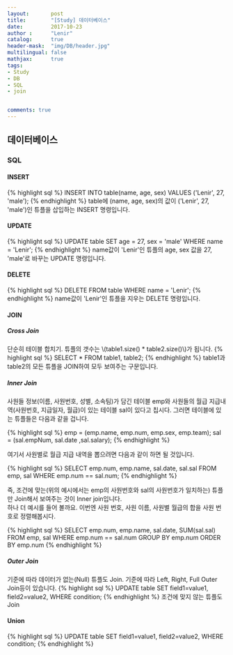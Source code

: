 ```yaml
---
layout:       post
title:        "[Study] 데이터베이스"
date:         2017-10-23
author :      "Lenir"
catalog:      true
header-mask:  "img/DB/header.jpg"
multilingual: false
mathjax:      true
tags:
- Study
- DB
- SQL
- join


comments: true
---
```

## 데이터베이스
### SQL
#### INSERT
{% highlight sql %}
INSERT INTO table(name, age, sex)
VALUES ('Lenir', 27, 'male');
{% endhighlight %}
table에 (name, age, sex)의 값이 ('Lenir', 27, 'male')인 튜플을 삽입하는 INSERT 명령입니다.
#### UPDATE
{% highlight sql %}
UPDATE table
SET age = 27, sex = 'male'
WHERE name = 'Lenir';
{% endhighlight %}
name값이 'Lenir'인 튜플의 age, sex 값을 27, 'male'로 바꾸는 UPDATE 명령입니다.
#### DELETE
{% highlight sql %}
DELETE
FROM table
WHERE name = 'Lenir';
{% endhighlight %}
name값이 'Lenir'인 튜플을 지우는 DELETE 명령입니다.
#### JOIN
##### Cross Join
단순히 테이블 합치기. 튜플의 갯수는 \\(table1.size() * table2.size()\\)가 됩니다.
{% highlight sql %}
SELECT *
FROM table1, table2;
{% endhighlight %}
table1과 table2의 모든 튜플을 JOIN하여 모두 보여주는 구문입니다.
##### Inner Join
사원들 정보(이름, 사원번호, 성별, 소속팀)가 담긴 테이블 emp와 사원들의 월급 지급내역(사원번호, 지급일자, 월급)이 있는 테이블 sal이 있다고 칩시다. 그러면 테이블에 있는 튜플들은 다음과 같을 겁니다. <br>

{% highlight sql %}
emp = (emp.name, emp.num, emp.sex, emp.team);
sal = (sal.empNum, sal.date ,sal.salary);
{% endhighlight %}

여기서 사원별로 월급 지급 내역을 뽑으려면 다음과 같이 하면 될 것입니다.

{% highlight sql %}
SELECT emp.num, emp.name, sal.date, sal.sal
FROM emp, sal
WHERE emp.num == sal.num;
{% endhighlight %}

즉, 조건에 맞는(위의 예시에서는 emp의 사원번호와 sal의 사원번호가 일치하는) 튜플만 Join해서 보여주는 것이 Inner join입니다.<br>
하나 더 예시를 들어 볼까요. 이번엔 사원 번호, 사원 이름, 사원별 월급의 합을 사원 번호로 정렬해봅시다.

{% highlight sql %}
SELECT emp.num, emp.name, sal.date, SUM(sal.sal)
FROM emp, sal
WHERE emp.num == sal.num
GROUP BY emp.num
ORDER BY emp.num
{% endhighlight %}

##### Outer Join
기준에 따라 데이터가 없는(Null) 튜플도 Join. 기준에 따라 Left, Right, Full Outer Join등이 있습니다.
{% highlight sql %}
UPDATE table SET field1=value1, field2=value2, WHERE condition;
{% endhighlight %}
조건에 맞지 않는 튜플도 Join
#### Union
{% highlight sql %}
UPDATE table SET field1=value1, field2=value2, WHERE condition;
{% endhighlight %}
